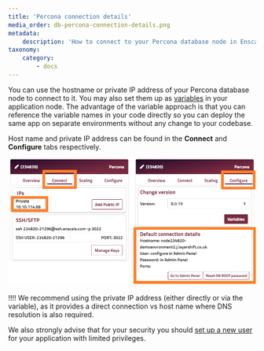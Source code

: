 ```yaml
---
title: 'Percona connection details'
media_order: db-percona-connection-details.png
metadata:
    description: 'How to connect to your Percona database node in Enscale?'
taxonomy:
    category:
        - docs
---
```


You can use the hostname or private IP address of your Percona database node to connect to it. You may also set them up as [variables](/features/environment-variables) in your application node. The advantage of the variable approach is that you can reference the variable names in your code directly so you can deploy the same app on separate environments without any change to your codebase.

Host name and private IP address can be found in the **Connect** and **Configure** tabs respectively.

![](db-percona-connection-details.png)

!!!! We recommend using the private IP address (either directly or via the variable), as it provides a direct connection vs host name where DNS resolution is also required.

We also strongly advise that for your security you should [set up a new user](/database-nodes/percona/user-creation) for your application with limited privileges.